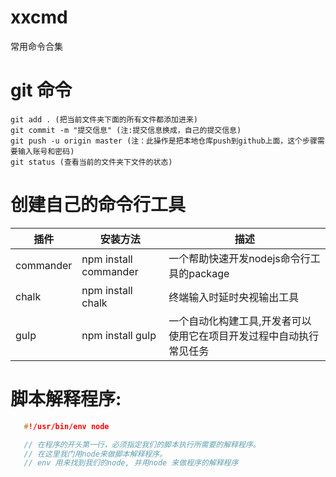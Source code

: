 # xxcmd
常用命令合集
# git 命令
    git add . (把当前文件夹下面的所有文件都添加进来)
    git commit -m "提交信息" (注:提交信息换成，自己的提交信息)
    git push -u origin master (注：此操作是把本地仓库push到github上面，这个步骤需要输入账号和密码)
    git status (查看当前的文件夹下文件的状态)

# 创建自己的命令行工具
|插件|安装方法|描述|
|----|-----|-----|
|commander|npm install commander|一个帮助快速开发nodejs命令行工具的package|
|chalk|npm install chalk| 终端输入时延时央视输出工具|
|gulp|npm install gulp|一个自动化构建工具,开发者可以使用它在项目开发过程中自动执行常见任务|
# 脚本解释程序:
```c
   #!/usr/bin/env node

   // 在程序的开头第一行，必须指定我们的脚本执行所需要的解释程序。
   // 在这里我门用node来做脚本解释程序。
   // env 用来找到我们的node, 并用node 来做程序的解释程序
```